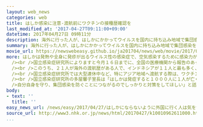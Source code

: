```yaml
---
layout: web_news
categories: web
title: はしか感染に注意-渡航前にワクチンの接種歴確認を
last_modified_at: '2017-04-27T09:11:00+09:00'
datetime: 2017年04月27日 09時11分
description: 海外に行った人が、はしかにかかってウイルスを国内に持ち込み地域で集団感染を引き起こすケースが後を絶たないことから国立感染症研究所は大型連休を前に海外に行く人は、ワクチンの接種歴を確認してほしいと注意を呼びかけています。
summary: 海外に行った人が、はしかにかかってウイルスを国内に持ち込み地域で集団感染を引き起こすケースが後を絶たないことから国立感染症研究所は大型連休を前に海外に行く人は、ワクチンの接種歴を確認してほしいと注意を呼びかけています。
movie_url: https://newswebeasy.github.io/ja201704/news/web/movie/2017/04/27/k10010962611000.mp4
more: はしかは発熱や全身に発疹が出るウイルス性の感染症で、空気感染するために感染力が強く、妊婦が感染すると流産や早産のおそれもあります。<br /><br />去年は大阪の関西国際空港で集団感染がおきましたが、ことしに入ってからもインドネシアのバリ島に行った男性がはしかにかかり、山形県内の自動車教習所を通じて５０人以上に広がる集団感染がおきています。<br
  /><br />国立感染症研究所によりますと今月１６日までに、全国の医療機関から報告のあったはしかの患者数は１３９人で、去年の１５９人を上回るペースで増加しています。<br
  /><br />このうち、２１人が海外の渡航歴がある人で、インドネシアが１１人と最も多く、このほかシンガポールやタイなど、ほかのアジア地域を訪れた人たちからも報告があるということです。<br
  /><br />国立感染症研究所では大型連休中など、特にアジア地域へ渡航する際は、ワクチンの接種歴を確認するとともに、帰国後に発熱や発疹、それに目の充血などの症状が出た場合は、公共交通機関の使用を避け、症状や渡航先を医療機関に電話で伝えたうえで受診するよう、注意を呼びかけています。<br
  /><br />国立感染症研究所の多屋馨子室長は「はしかは発症すると１０００人に１人が亡くなると言われている。命に関わる病気だという認識を強く持ってほしい。ワクチンの接種歴を確認し、免疫の有無を確かめることが<br
  />自分自身を守り、集団感染を防ぐことにつながるのでしっかりと対策をしてほしい」と話しています。
body:
- text: ''
  title: ''
easy_news_url: /news/easy/2017/04/27/はしかにならないように外国に行く人は気をつけて/
source_url: http://www3.nhk.or.jp/news/html/20170427/k10010962611000.html
...
```

